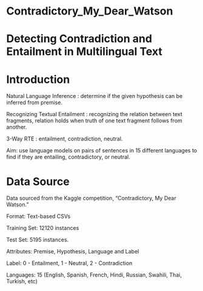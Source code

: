 # Contradictory_My_Dear_Watson

# Detecting Contradiction and Entailment in Multilingual Text

# Introduction

Natural Language Inference : determine if the given hypothesis can be inferred from premise. 

Recognizing Textual Entailment : recognizing the relation between text fragments, relation holds when truth of one text fragment follows from another.

3-Way RTE : entailment, contradiction, neutral.

Aim: use language models on pairs of sentences in 15 different languages to find if they are entailing, contradictory, or neutral.

# Data Source

Data sourced from the Kaggle competition, “Contradictory, My Dear Watson.”

Format: Text-based CSVs

Training Set: 12120 instances

Test Set:  5195 instances.

Attributes: Premise, Hypothesis, Language and Label

Label: 0 - Entailment, 1 - Neutral, 2 - Contradiction

Languages: 15 (English, Spanish, French, Hindi, Russian, Swahili, Thai, Turkish, etc)
